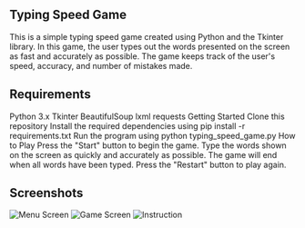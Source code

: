 ## Typing Speed Game

This is a simple typing speed game created using Python and the Tkinter library. In this game, the user types out the words presented on the screen as fast and accurately as possible. The game keeps track of the user's speed, accuracy, and number of mistakes made.

## Requirements

Python 3.x
Tkinter
BeautifulSoup
lxml
requests
Getting Started
Clone this repository
Install the required dependencies using pip install -r requirements.txt
Run the program using python typing_speed_game.py
How to Play
Press the "Start" button to begin the game.
Type the words shown on the screen as quickly and accurately as possible.
The game will end when all words have been typed.
Press the "Restart" button to play again.

## Screenshots

![Menu Screen](https://i.imgur.com/2up1zCJ.png)
![Game Screen](https://i.imgur.com/dh8zbrj.png)
![Instruction](https://imgur.com/3404PRt)
